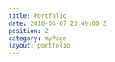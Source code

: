 ```yaml
---
title: Portfolio
date: 2018-06-07 23:49:00 Z
position: 2
category: myPage
layout: portfolio
---
```


